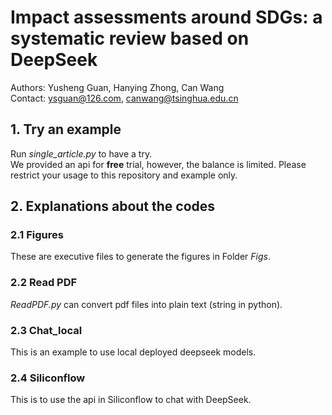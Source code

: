 # Impact assessments around SDGs: a systematic review based on DeepSeek
Authors: Yusheng Guan, Hanying Zhong, Can Wang  
Contact: ysguan@126.com, canwang@tsinghua.edu.cn  

## 1. Try an example
Run *single_article.py* to have a try.  
We provided an api for **free** trial, however, the balance is limited. Please restrict your usage to this repository and example only.


## 2. Explanations about the codes
### 2.1 Figures
These are executive files to generate the figures in Folder *Figs*.

### 2.2 Read PDF
*ReadPDF.py* can convert pdf files into plain text (string in python).

### 2.3 Chat_local
This is an example to use local deployed deepseek models.

### 2.4 Siliconflow
This is to use the api in Siliconflow to chat with DeepSeek.

